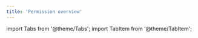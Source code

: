 ```yaml
---
title: 'Permission overview'
---
```

import Tabs from '@theme/Tabs';
import TabItem from '@theme/TabItem';